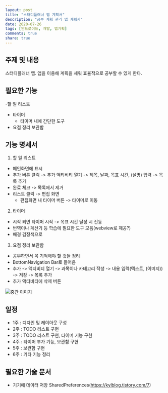 ```yaml
---
layout: post
title: "스터디플래너 앱 계획서"
description: "공부 계획 관리 앱 계획서"
date: 2020-07-26
tags: [안드로이드, 개발, 앱기획]
comments: true
share: true
---
```


## 주제 및 내용
스터디플래너 앱.
앱을 이용해 계획을 세워 효율적으로 공부할 수 있게 한다.

## 필요한 기능
-할 일 리스트
- 타이머
    - 타이머 내에 간단한 도구
- 요점 정리 보관함

## 기능 명세서
1) 할 일 리스트
- 메인화면에 표시
- 추가 버튼 클릭 -> 추가 액티비티 열기 -> 제목, 날짜, 목표 시간, (설명) 입력 -> 목록 추가
- 완료 체크 -> 목록에서 제거
- 리스트 클릭 -> 편집 화면
   - 편집화면 내 타이머 버튼 -> 타이머로 이동

2) 타이머
- 시작 되면 타이머 시작 -> 목표 시간 달성 시 진동
- 번역이나 계산기 등 학습에 필요한 도구 모음(webview로 제공?)
- 배경 검정색으로

3) 요점 정리 보관함
- 공부하면서 꼭 기억해야 할 것들 정리
- BottomNavigation Bar로 들어옴
- 추가 -> 액티비티 열기 -> 과목이나 카테고리 작성 -> 내용 입력(텍스트, (이미지)) -> 저장 -> 목록 추가
- 추가 액티비티에 삭제 버튼

![중간 이미지](https://i.imgur.com/baHnEef.png)

## 일정
- 1주 : 디자인 및 레이아웃 구성
- 2주 : TODO 리스트 구현
- 3주 : TODO 리스트 구현, 타이머 기능 구현
- 4주 : 타이머 부가 기능, 보관함 구현
- 5주 : 보관함 구현
- 6주 : 기타 기능 정리

## 필요한 기술 문서
- 기기에 데이터 저장 SharedPreferences(https://kylblog.tistory.com/7)



